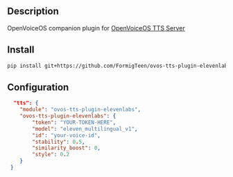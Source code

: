 ## Description

OpenVoiceOS companion plugin for [OpenVoiceOS TTS Server](https://github.com/OpenVoiceOS/ovos-tts-server)

## Install

```bash
pip install git+https://github.com/FormigTeen/ovos-tts-plugin-elevenlabs.git
```

## Configuration

```json
  "tts": {
    "module": "ovos-tts-plugin-elevenlabs",
    "ovos-tts-plugin-elevenlabs": {
        "token": "YOUR-TOKEN-HERE",
        "model": "eleven_multilingual_v1",
        "id": "your-voice-id",
        "stability": 0.5,
        "similarity_boost": 0,
        "style": 0.2
    }
 }
```
